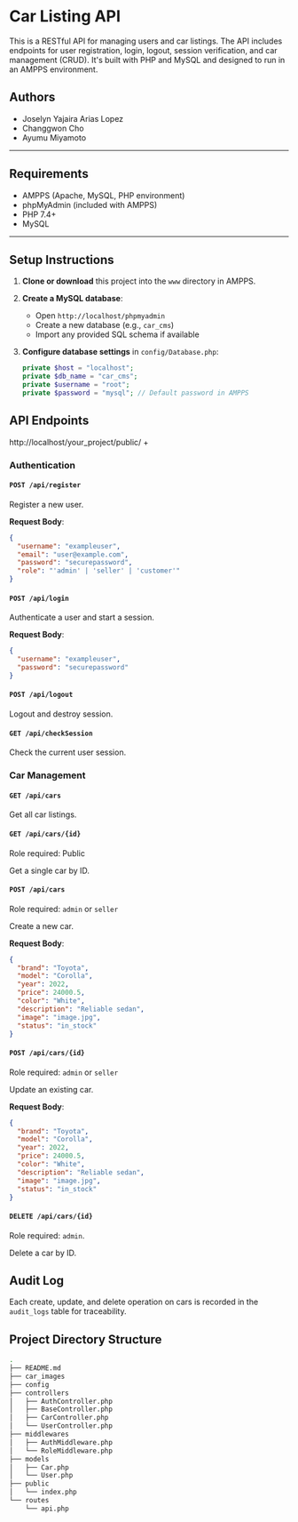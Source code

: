 # Car Listing API

This is a RESTful API for managing users and car listings. The API includes endpoints for user registration, login, logout, session verification, and car management (CRUD). It's built with PHP and MySQL and designed to run in an AMPPS environment.

## Authors

- Joselyn Yajaira Arias Lopez
- Changgwon Cho
- Ayumu Miyamoto

---

## Requirements

- AMPPS (Apache, MySQL, PHP environment)
- phpMyAdmin (included with AMPPS)
- PHP 7.4+
- MySQL

---

## Setup Instructions

1. **Clone or download** this project into the `www` directory in AMPPS.

2. **Create a MySQL database**:

   - Open `http://localhost/phpmyadmin`
   - Create a new database (e.g., `car_cms`)
   - Import any provided SQL schema if available

3. **Configure database settings** in `config/Database.php`:
   ```php
   private $host = "localhost";
   private $db_name = "car_cms";
   private $username = "root";
   private $password = "mysql"; // Default password in AMPPS
   ```

## API Endpoints

http://localhost/your_project/public/ +

### Authentication

#### `POST /api/register`

Register a new user.

**Request Body**:

```json
{
  "username": "exampleuser",
  "email": "user@example.com",
  "password": "securepassword",
  "role": "'admin' | 'seller' | 'customer'"
}
```

#### `POST /api/login`

Authenticate a user and start a session.

**Request Body**:

```json
{
  "username": "exampleuser",
  "password": "securepassword"
}
```

#### `POST /api/logout`

Logout and destroy session.

#### `GET /api/checkSession`

Check the current user session.

### Car Management

#### `GET /api/cars`

Get all car listings.

#### `GET /api/cars/{id}`

Role required: Public

Get a single car by ID.

#### `POST /api/cars`

Role required: `admin` or `seller`

Create a new car.

**Request Body**:

```json
{
  "brand": "Toyota",
  "model": "Corolla",
  "year": 2022,
  "price": 24000.5,
  "color": "White",
  "description": "Reliable sedan",
  "image": "image.jpg",
  "status": "in_stock"
}
```

#### `POST /api/cars/{id}`

Role required: `admin` or `seller`

Update an existing car.

**Request Body**:

```json
{
  "brand": "Toyota",
  "model": "Corolla",
  "year": 2022,
  "price": 24000.5,
  "color": "White",
  "description": "Reliable sedan",
  "image": "image.jpg",
  "status": "in_stock"
}
```

#### `DELETE /api/cars/{id}`

Role required: `admin`.

Delete a car by ID.

## Audit Log

Each create, update, and delete operation on cars is recorded in the `audit_logs` table for traceability.

## Project Directory Structure

```bash
.
├── README.md
├── car_images
├── config
├── controllers
│   ├── AuthController.php
│   ├── BaseController.php
│   ├── CarController.php
│   └── UserController.php
├── middlewares
│   ├── AuthMiddleware.php
│   └── RoleMiddleware.php
├── models
│   ├── Car.php
│   └── User.php
├── public
│   └── index.php
└── routes
    └── api.php
```
